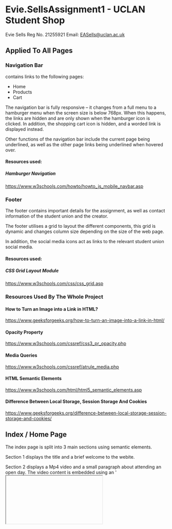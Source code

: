 # Evie.SellsAssignment1 - UCLAN Student Shop 
Evie Sells
Reg No. 21255921 
Email: EASells@uclan.ac.uk

## Applied To All Pages
### Navigation  Bar
contains links to the following pages:
-	Home
-	Products 
-	Cart

The navigation bar is fully responsive – it changes from a full menu to a hamburger menu when  the screen size is below 768px.  When this happens, the links are hidden and are only shown when the hamburger icon is clicked. In addition, the shopping cart icon is hidden, and a worded link is displayed instead.

Other functions of the navigation bar include the current page being underlined, as well as the other page links being underlined when hovered over.

#### Resources used:
##### Hamburger Navigation
https://www.w3schools.com/howto/howto_js_mobile_navbar.asp


### Footer
The footer contains important details for the assignment, as well as contact information of the student union and the creator.

The footer utilises a grid to layout the different components, this grid is dynamic and changes column size depending on the size of the web page.

In addition,  the social media icons act as links to the relevant student union social media.

#### Resources used:
##### CSS Grid Layout Module
https://www.w3schools.com/css/css_grid.asp 




### Resources Used By The Whole Project
#### How to Turn an Image into a Link in HTML?
https://www.geeksforgeeks.org/how-to-turn-an-image-into-a-link-in-html/

#### Opacity Property
https://www.w3schools.com/cssref/css3_pr_opacity.php 

#### Media Queries
https://www.w3schools.com/cssref/atrule_media.php 

#### HTML Semantic Elements
https://www.w3schools.com/html/html5_semantic_elements.asp

#### Difference Between Local Storage, Session Storage And Cookies
https://www.geeksforgeeks.org/difference-between-local-storage-session-storage-and-cookies/




## Index / Home Page
The index page is split into 3 main sections using semantic elements.

Section 1 displays the title and a brief welcome to the webite.

Section 2 displays a Mp4 video and a small paragraph about attending an open day. The video content is embedded using an '<iframe>'. In addition, there is a link which will take the user to the following website when clicked. https://www.uclan.ac.uk/open-days. This page outlines the open days of the university.

Section 3 displays a YouTube video which has been embedded using an '<iframe>'. This section also contains a brief discription about Preston, as well as a lik to the following page. https://www.uclan.ac.uk/campuses/preston. This page describes the Preston Campus.

### Resources Used
#### IFrame
https://www.w3schools.com/html/html_iframe.asp

#### Video Tag
https://www.w3schools.com/html/html5_video.asp

#### University of Central Lancashire Information
https://en.wikipedia.org/wiki/University_of_Central_Lancashire




## Products Page

### Resources Used
#### Scroll to the top of the page using JavaScript/jQuery
https://www.geeksforgeeks.org/scroll-to-the-top-of-the-page-using-javascript-jquery/

#### CSS Flexbox Layout Guide
https://css-tricks.com/snippets/css/a-guide-to-flexbox/ 





## Item Page

### Resources Used
#### How do I call a JavaScript function on page load?
https://www.tutorialspoint.com/how-do-i-call-a-javascript-function-on-page-load 

#### Window scrollTo()
https://www.w3schools.com/jsref/met_win_scrollto.asp 




## Cart Page

### Resources Used
#### HTML DOM offsetHeight Property
https://www.geeksforgeeks.org/html-dom-offsetheight-property/

#### JavaScript parseFloat()
https://www.w3schools.com/jsref/jsref_parsefloat.asp

#### How to parse float with two decimal places in javascript?
https://stackoverflow.com/questions/4435170/how-to-parse-float-with-two-decimal-places-in-javascript

#### Remove a Character From String in JavaScript
https://www.geeksforgeeks.org/how-to-remove-a-character-from-string-in-javascript/



## README

### Resources Used
#### Make a README
https://www.makeareadme.com/#name 